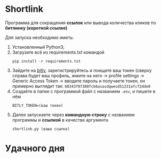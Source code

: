 
# Shortlink


Программа для сокращения **ссылок** или вывода количества кликов по **битлинку (короткой ссылке)**



Для запуска необходимо иметь:

1. Установленный Python3;
2. Загрузите всё из requirements.txt командой
   ```
   pip install -r requirements.txt
   ```
3. Зайдите на [bitly](https://bitly.com/), зарегистрируйтесь и поищите ваш токен (сверху справа будет ваш профиль,
   жмите на него -> profile settings -> Generic Access Token -> вводите пароль и получаете токен,
   он примерно выглядит так: ```60343f87380fcb6asasdqwesd51231afcf2dde0```
4. Создаёте в папке с программой файл с названием `.env`,
   и пишете в нём 
   ```
   BITLY_TOKEN=(ваш токен)
   ```
5. Далее запускаете через **командную строку** с названием
   программы и **ссылкой** в качестве аргумента
   ```
   shortlink.py (ваша ссылка)
   ```
   
# Удачного дня
